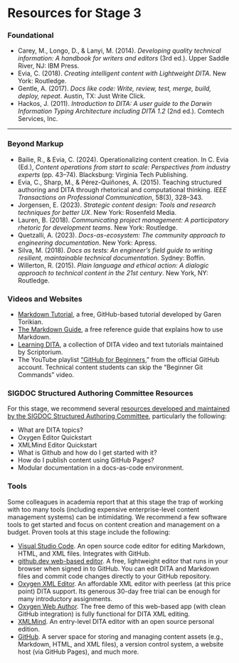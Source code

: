# Resources for Stage 3

### Foundational
- Carey, M., Longo, D., & Lanyi, M. (2014). *Developing quality technical information: A handbook for writers and editors* (3rd ed.). Upper Saddle River, NJ: IBM Press.  
- Evia, C. (2018). *Creating intelligent content with Lightweight DITA*. New York: Routledge.  
- Gentle, A. (2017). *Docs like code: Write, review, test, merge, build, deploy, repeat*. Austin, TX: Just Write Click.  
- Hackos, J. (2011). *Introduction to DITA: A user guide to the Darwin Information Typing Architecture including DITA 1.2* (2nd ed.). Comtech Services, Inc.  

---

### Beyond Markup
- Bailie, R., & Evia, C. (2024). Operationalizing content creation. In C. Evia (Ed.), *Content operations from start to scale: Perspectives from industry experts* (pp. 43–74). Blacksburg: Virginia Tech Publishing.  
- Evia, C., Sharp, M., & Pérez-Quiñones, A. (2015). Teaching structured authoring and DITA through rhetorical and computational thinking. *IEEE Transactions on Professional Communication*, 58(3), 328–343.  
- Jorgensen, E. (2023). *Strategic content design: Tools and research techniques for better UX*. New York: Rosenfeld Media.  
- Lauren, B. (2018). *Communicating project management: A participatory rhetoric for development teams*. New York: Routledge.  
- Quetzalli, A. (2023). *Docs-as-ecosystem: The community approach to engineering documentation*. New York: Apress.  
- Silva, M. (2018). *Docs as tests: An engineer’s field guide to writing resilient, maintainable technical documentation*. Sydney: Boffin.
- Willerton, R. (2015). *Plain language and ethical action: A dialogic approach to technical content in the 21st century*. New York, NY: Routledge.  


### Videos and Websites
- [Markdown Tutorial](https://www.markdowntutorial.com/), a free, GitHub-based tutorial developed by Garen Torikian.
- [The Markdown Guide](https://www.markdownguide.org/), a free reference guide that explains how to use Markdown.
- [Learning DITA](https://learningdita.com/), a collection of DITA video and text tutorials maintained by Scriptorium.
- The YouTube playlist [“GitHub for Beginners](https://www.youtube.com/playlist?list=PL0lo9MOBetEFcp4SCWinBdpml9B2U25-f),” from the official GitHub account. Technical content students can skip the “Beginner Git Commands” video.
  
### SIGDOC Structured Authoring Committee Resources
For this stage, we recommend several [resources developed and maintained by the S﻿IGDOC Structured Authoring Committee](https://www.acm-sigdoc-structured.org/1-curriculum-resources.html), particularly the following:

- What are DITA topics?
- Oxygen Editor Quickstart
- XMLMind Editor Quickstart
- What is Github and how do I get started with it?
- How do I publish content using GitHub Pages?
- Modular documentation in a docs-as-code environment.

### Tools
Some colleagues in academia report that at this stage the trap of working with too many tools (including expensive enterprise-level content management systems) can be intimidating. We recommend a few software tools to get started and focus on content creation and management on a budget. Proven tools at this stage include the following:

- [Visual Studio Code](https://code.visualstudio.com/). An open source code editor for editing Markdown, HTML, and XML files. Integrates with GitHub.
- [github.dev web-based editor](https://docs.github.com/en/codespaces/the-githubdev-web-based-editor). A free, lightweight editor that runs in your browser when signed in to GitHub. You can edit DITA and Markdown files and commit code changes directly to your GitHub repository. 
- [Oxygen XML Editor](https://www.oxygenxml.com/). An affordable XML editor with peerless (at this price point) DITA support. Its generous 30-day free trial can be enough for many introductory assignments.
- [Oxygen Web Author](https://www.oxygenxml.com/xml_web_author.html). The free demo of this web-based app (with clean GitHub integration) is fully functional for DITA XML editing.
- [XMLMind](https://www.xmlmind.com/). An entry-level DITA editor with an open source personal edition. 
- [GitHub](https://github.com/). A server space for storing and managing content assets (e.g., Markdown, HTML, and XML files), a version control system, a website host (via GitHub Pages), and much more. 
